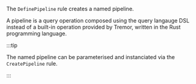 The `DefinePipeline` rule creates a named pipeline.

A pipeline is a query operation composed using the query langauge DSL
instead of a built-in operation provided by Tremor, written in the Rust
programming language.

:::tip

The named pipeline can be parameterised and instanciated via the `CreatePipeline` rule.

:::

